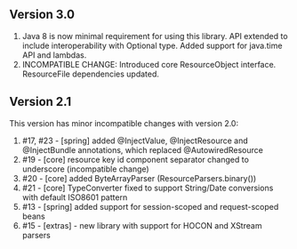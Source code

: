 Version 3.0
-----------
1. Java 8 is now minimal requirement for using this library. API extended to include interoperability with Optional type. Added support for java.time API and lambdas.
2. INCOMPATIBLE CHANGE: Introduced core ResourceObject interface. ResourceFile dependencies updated.

Version 2.1
-----------
This version has minor incompatible changes with version 2.0:
1. #17, #23 - [spring] added @InjectValue, @InjectResource and @InjectBundle annotations, which replaced @AutowiredResource
2. #19 - [core] resource key id component separator changed to underscore (incompatible change)
3. #20 - [core] added ByteArrayParser (ResourceParsers.binary())
4. #21 - [core] TypeConverter fixed to support String/Date conversions with default ISO8601 pattern
5. #13 - [spring] added support for session-scoped and request-scoped beans
6. #15 - [extras] - new library with support for HOCON and XStream parsers